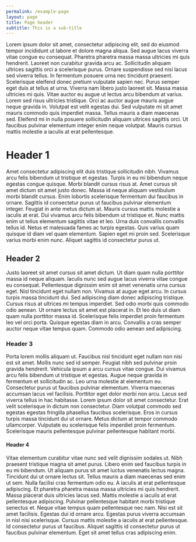```yaml
---
permalink: /example-page
layout: page
title: Page header
subtitle: This is a sub-title
---
```


Lorem ipsum dolor sit amet, consectetur adipiscing elit, sed do eiusmod tempor incididunt ut labore et dolore magna aliqua. Sed augue lacus viverra vitae congue eu consequat. Pharetra pharetra massa massa ultricies mi quis hendrerit. Laoreet non curabitur gravida arcu ac. Sollicitudin aliquam ultrices sagittis orci a scelerisque purus. Ornare suspendisse sed nisi lacus sed viverra tellus. In fermentum posuere urna nec tincidunt praesent. Scelerisque eleifend donec pretium vulputate sapien nec. Purus semper eget duis at tellus at urna. Viverra nam libero justo laoreet sit. Massa massa ultricies mi quis. Vitae auctor eu augue ut lectus arcu bibendum at varius. Lorem sed risus ultricies tristique. Orci ac auctor augue mauris augue neque gravida in. Volutpat est velit egestas dui. Sed vulputate mi sit amet mauris commodo quis imperdiet massa. Tellus mauris a diam maecenas sed. Eleifend mi in nulla posuere sollicitudin aliquam ultrices sagittis orci. Ut faucibus pulvinar elementum integer enim neque volutpat. Mauris cursus mattis molestie a iaculis at erat pellentesque.

# Header 1

Amet consectetur adipiscing elit duis tristique sollicitudin nibh. Vivamus arcu felis bibendum ut tristique et egestas. Turpis in eu mi bibendum neque egestas congue quisque. Morbi blandit cursus risus at. Amet cursus sit amet dictum sit amet justo donec. Massa id neque aliquam vestibulum morbi blandit cursus. Enim lobortis scelerisque fermentum dui faucibus in ornare. Sagittis id consectetur purus ut faucibus pulvinar elementum integer. Feugiat in ante metus dictum at. Mauris cursus mattis molestie a iaculis at erat. Dui vivamus arcu felis bibendum ut tristique et. Nunc mattis enim ut tellus elementum sagittis vitae et leo. Urna duis convallis convallis tellus id. Netus et malesuada fames ac turpis egestas. Quis varius quam quisque id diam vel quam elementum. Sapien eget mi proin sed. Scelerisque varius morbi enim nunc. Aliquet sagittis id consectetur purus ut.

## Header 2

Justo laoreet sit amet cursus sit amet dictum. Ut diam quam nulla porttitor massa id neque aliquam. Iaculis nunc sed augue lacus viverra vitae congue eu consequat. Pellentesque dignissim enim sit amet venenatis urna cursus eget. Nisl tincidunt eget nullam non. Vivamus at augue eget arcu. In cursus turpis massa tincidunt dui. Sed adipiscing diam donec adipiscing tristique. Cursus risus at ultrices mi tempus imperdiet. Sed odio morbi quis commodo odio aenean. Ut ornare lectus sit amet est placerat in. Et leo duis ut diam quam nulla porttitor massa id. Scelerisque felis imperdiet proin fermentum leo vel orci porta. Quisque egestas diam in arcu. Convallis a cras semper auctor neque vitae tempus quam. Commodo odio aenean sed adipiscing.

### Header 3

Porta lorem mollis aliquam ut. Faucibus nisl tincidunt eget nullam non nisi est sit amet. Mollis nunc sed id semper. Feugiat nibh sed pulvinar proin gravida hendrerit. Vehicula ipsum a arcu cursus vitae congue. Dui vivamus arcu felis bibendum ut tristique et egestas. Augue neque gravida in fermentum et sollicitudin ac. Leo urna molestie at elementum eu. Consectetur purus ut faucibus pulvinar elementum. Viverra maecenas accumsan lacus vel facilisis. Porttitor eget dolor morbi non arcu. Lacus sed viverra tellus in hac habitasse. Lorem ipsum dolor sit amet consectetur. Erat velit scelerisque in dictum non consectetur. Diam volutpat commodo sed egestas egestas fringilla phasellus faucibus scelerisque. Eros in cursus turpis massa tincidunt dui ut ornare. Metus dictum at tempor commodo ullamcorper. Vulputate eu scelerisque felis imperdiet proin fermentum. Scelerisque mauris pellentesque pulvinar pellentesque habitant morbi.

#### Header 4

Vitae elementum curabitur vitae nunc sed velit dignissim sodales ut. Nibh praesent tristique magna sit amet purus. Libero enim sed faucibus turpis in eu mi bibendum. Ut aliquam purus sit amet luctus venenatis lectus magna. Tincidunt dui ut ornare lectus sit. Tellus mauris a diam maecenas sed enim ut sem. Nulla facilisi cras fermentum odio eu. A iaculis at erat pellentesque adipiscing. Et pharetra pharetra massa massa ultricies mi quis hendrerit. Massa placerat duis ultricies lacus sed. Mattis molestie a iaculis at erat pellentesque adipiscing. Pulvinar pellentesque habitant morbi tristique senectus et. Neque vitae tempus quam pellentesque nec nam. Nisi est sit amet facilisis. Egestas dui id ornare arcu. Egestas purus viverra accumsan in nisl nisi scelerisque. Cursus mattis molestie a iaculis at erat pellentesque. Id consectetur purus ut faucibus. Aliquet sagittis id consectetur purus ut faucibus pulvinar elementum. Eget sit amet tellus cras adipiscing enim.
